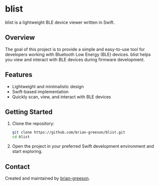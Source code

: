 # blist

blist is a lightweight BLE device viewer written in Swift.

## Overview

The goal of this project is to provide a simple and easy-to-use tool for developers working with Bluetooth Low Energy (BLE) devices. 
blist helps you view and interact with BLE devices during firmware development.

## Features

- Lightweight and minimalistic design
- Swift-based implementation
- Quickly scan, view, and interact with BLE devices

## Getting Started

1. Clone the repository:
   ```sh
   git clone https://github.com/brian-greeson/blist.git
   cd blist
   ```
2. Open the project in your preferred Swift development environment and start exploring.

## Contact

Created and maintained by [brian-greeson](https://github.com/brian-greeson).

